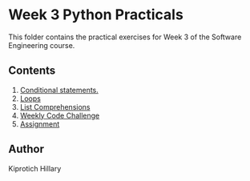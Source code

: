 # Week 3 Python Practicals

This folder contains the practical exercises for Week 3 of the Software Engineering course.

## Contents

1. [Conditional statements.](https://github.com/Machuge27/SWEngineering/blob/main/python_pracs/Week%203/grading.py)
2. [Loops](https://github.com/Machuge27/SWEngineering/blob/main/python_pracs/Week%203/Loops.py)
3. [List Comprehensions](https://github.com/Machuge27/SWEngineering/blob/main/python_pracs/Week%203/List_comprehensions.py)
4. [Weekly Code Challenge](https://github.com/Machuge27/SWEngineering/blob/main/python_pracs/Week%203/Weekly_code_challenge)
5. [Assignment](https://github.com/Machuge27/SWEngineering/blob/main/python_pracs/Week%203/Week_3_assignment.py)


## Author

Kiprotich Hillary
